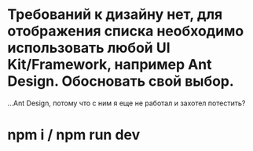 # Требований к дизайну нет, для отображения списка необходимо использовать любой UI Kit/Framework, например Ant Design. Обосновать свой выбор.

...Ant Design, потому что с ним я еще не работал и захотел потестить?

# npm i / npm run dev